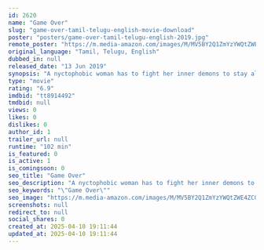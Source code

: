 ```yaml
---
id: 2620
name: "Game Over"
slug: "game-over-tamil-telugu-english-movie-download"
poster: "posters/game-over-tamil-telugu-english-2019.jpg"
remote_poster: "https://m.media-amazon.com/images/M/MV5BY2Q1ZmYzYWQtZWE4ZC00ODVkLWFmNWItOWVjZTgyNzUwMGYwXkEyXkFqcGc@._V1_SX300.jpg"
original_language: "Tamil, Telugu, English"
dubbed_in: null
released_date: "13 Jun 2019"
synopsis: "A nyctophobic woman has to fight her inner demons to stay alive in the game called life."
type: "movie"
rating: "6.9"
imdbid: "tt8914492"
tmdbid: null
views: 0
likes: 0
dislikes: 0
author_id: 1
trailer_url: null
runtime: "102 min"
is_featured: 0
is_active: 1
is_comingsoon: 0
seo_title: "Game Over"
seo_description: "A nyctophobic woman has to fight her inner demons to stay alive in the game called life."
seo_keywords: "\"Game Over\""
seo_image: "https://m.media-amazon.com/images/M/MV5BY2Q1ZmYzYWQtZWE4ZC00ODVkLWFmNWItOWVjZTgyNzUwMGYwXkEyXkFqcGc@._V1_SX300.jpg"
screenshots: null
redirect_to: null
social_shares: 0
created_at: 2025-04-10 19:11:44
updated_at: 2025-04-10 19:11:44
---
```



